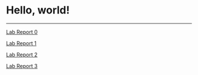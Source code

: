 # **Hello, world!**
___
[Lab Report 0](lab-report-1-week-0.html)

[Lab Report 1](lab-report-1-week-1.html)


[Lab Report 2](lab-report-2-week-3.html)

[Lab Report 3](lab-report-3-week-5.html)